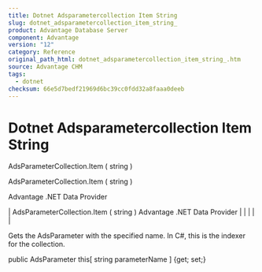 ```yaml
---
title: Dotnet Adsparametercollection Item String
slug: dotnet_adsparametercollection_item_string_
product: Advantage Database Server
component: Advantage
version: "12"
category: Reference
original_path_html: dotnet_adsparametercollection_item_string_.htm
source: Advantage CHM
tags:
  - dotnet
checksum: 66e5d7bedf21969d6bc39cc0fdd32a8faaa0deeb
---
```


# Dotnet Adsparametercollection Item String

AdsParameterCollection.Item ( string )

AdsParameterCollection.Item ( string )

Advantage .NET Data Provider

| AdsParameterCollection.Item ( string )  Advantage .NET Data Provider |  |  |  |  |

Gets the AdsParameter with the specified name. In C#, this is the indexer for the collection.

public AdsParameter this[ string parameterName ] {get; set;}
